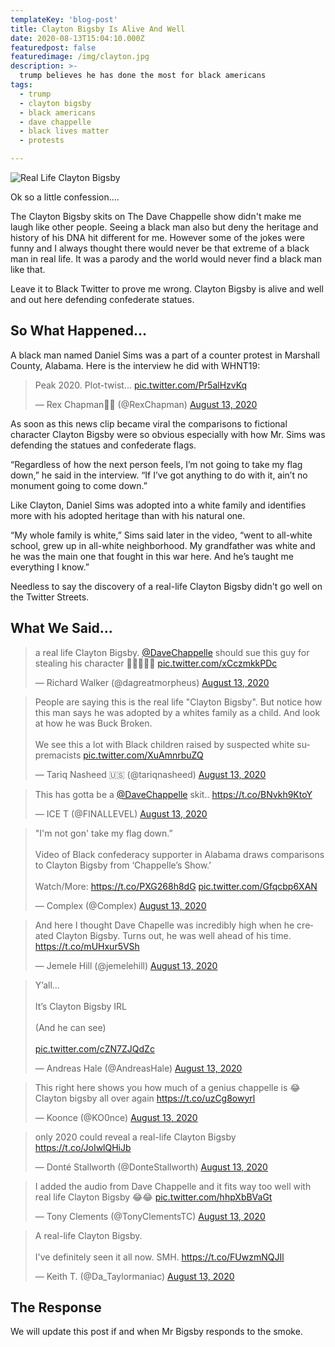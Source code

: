 ```yaml
---
templateKey: 'blog-post'
title: Clayton Bigsby Is Alive And Well
date: 2020-08-13T15:04:10.000Z
featuredpost: false
featuredimage: /img/clayton.jpg
description: >-
  trump believes he has done the most for black americans
tags:
  - trump
  - clayton bigsby
  - black americans
  - dave chappelle
  - black lives matter
  - protests

---
```


![Real Life Clayton Bigsby](/img/clayton.jpg)

Ok so a little confession....

The Clayton Bigsby skits on The Dave Chappelle show didn't make me laugh like other people.  Seeing a black man also but deny the heritage and history of his DNA hit different for me.  However some of the jokes were funny and I always thought there would never be that extreme of a black man in real life. It was a parody and the world would never find a black man like that.

Leave it to Black Twitter to prove me wrong.  Clayton Bigsby is alive and well and out here defending confederate statues.

## So What Happened...

A black man named Daniel Sims was a part of a counter protest in Marshall County, Alabama.  Here is the interview he did with WHNT19:

<blockquote class="twitter-tweet"><p lang="en" dir="ltr">Peak 2020. Plot-twist... <a href="https://t.co/Pr5alHzvKq">pic.twitter.com/Pr5alHzvKq</a></p>&mdash; Rex Chapman🏇🏼 (@RexChapman) <a href="https://twitter.com/RexChapman/status/1293915948722905089?ref_src=twsrc%5Etfw">August 13, 2020</a></blockquote>

As soon as this news clip became viral the comparisons to fictional character Clayton Bigsby were so obvious especially with how Mr. Sims was defending the statues and confederate flags.

“Regardless of how the next person feels, I’m not going to take my flag down,” he said in the interview. “If I’ve got anything to do with it, ain’t no monument going to come down.”

Like Clayton, Daniel Sims was adopted into a white family and identifies more with his adopted heritage than with his natural one.

“My whole family is white,” Sims said later in the video, “went to all-white school, grew up in all-white neighborhood. My grandfather was white and he was the main one that fought in this war here. And he’s taught me everything I know.”

Needless to say the discovery of a real-life Clayton Bigsby didn't go well on the Twitter Streets.

## What We Said...

<blockquote class="twitter-tweet"><p lang="en" dir="ltr">a real life Clayton Bigsby. <a href="https://twitter.com/DaveChappelle?ref_src=twsrc%5Etfw">@DaveChappelle</a> should sue this guy for stealing his character 🤣🤣🤣🤣🤣 <a href="https://t.co/xCczmkkPDc">pic.twitter.com/xCczmkkPDc</a></p>&mdash; Richard Walker (@dagreatmorpheus) <a href="https://twitter.com/dagreatmorpheus/status/1293962922574716929?ref_src=twsrc%5Etfw">August 13, 2020</a></blockquote> <script async src="https://platform.twitter.com/widgets.js" charset="utf-8"></script>

<blockquote class="twitter-tweet"><p lang="en" dir="ltr">People are saying this is the real life &quot;Clayton Bigsby&quot;. But notice how this man says he was adopted by a whites family as a child. And look at how he was Buck Broken. <br><br>We see this a lot with Black children raised by suspected white supremacists <a href="https://t.co/XuAmnrbuZQ">pic.twitter.com/XuAmnrbuZQ</a></p>&mdash; Tariq Nasheed 🇺🇸 (@tariqnasheed) <a href="https://twitter.com/tariqnasheed/status/1293942809284681728?ref_src=twsrc%5Etfw">August 13, 2020</a></blockquote> <script async src="https://platform.twitter.com/widgets.js" charset="utf-8"></script>

<blockquote class="twitter-tweet"><p lang="en" dir="ltr">This has gotta be a <a href="https://twitter.com/DaveChappelle?ref_src=twsrc%5Etfw">@DaveChappelle</a> skit.. <a href="https://t.co/BNvkh9KtoY">https://t.co/BNvkh9KtoY</a></p>&mdash; ICE T (@FINALLEVEL) <a href="https://twitter.com/FINALLEVEL/status/1293996162328879104?ref_src=twsrc%5Etfw">August 13, 2020</a></blockquote>

<blockquote class="twitter-tweet"><p lang="en" dir="ltr">&quot;I&#39;m not gon&#39; take my flag down.”<br><br>Video of Black confederacy supporter in Alabama draws comparisons to Clayton Bigsby from ‘Chappelle’s Show.’<br><br>Watch/More: <a href="https://t.co/PXG268h8dG">https://t.co/PXG268h8dG</a> <a href="https://t.co/Gfqcbp6XAN">pic.twitter.com/Gfqcbp6XAN</a></p>&mdash; Complex (@Complex) <a href="https://twitter.com/Complex/status/1293994758654898178?ref_src=twsrc%5Etfw">August 13, 2020</a></blockquote> 

<blockquote class="twitter-tweet"><p lang="en" dir="ltr">And here I thought Dave Chapelle was incredibly high when he created Clayton Bigsby. Turns out, he was well ahead of his time. <a href="https://t.co/mUHxur5VSh">https://t.co/mUHxur5VSh</a></p>&mdash; Jemele Hill (@jemelehill) <a href="https://twitter.com/jemelehill/status/1293959138670555136?ref_src=twsrc%5Etfw">August 13, 2020</a></blockquote> 

<blockquote class="twitter-tweet"><p lang="en" dir="ltr">Y’all...<br><br>It’s Clayton Bigsby IRL<br><br>(And he can see)<br><br> <a href="https://t.co/cZN7ZJQdZc">pic.twitter.com/cZN7ZJQdZc</a></p>&mdash; Andreas Hale (@AndreasHale) <a href="https://twitter.com/AndreasHale/status/1293907429206315016?ref_src=twsrc%5Etfw">August 13, 2020</a></blockquote> 


<blockquote class="twitter-tweet"><p lang="en" dir="ltr">This right here shows you how much of a genius chappelle is 😂 Clayton bigsby all over again <a href="https://t.co/uzCg8owyrl">https://t.co/uzCg8owyrl</a></p>&mdash; Koonce (@KO0nce) <a href="https://twitter.com/KO0nce/status/1293906097565204480?ref_src=twsrc%5Etfw">August 13, 2020</a></blockquote> 


<blockquote class="twitter-tweet"><p lang="en" dir="ltr">only 2020 could reveal a real-life Clayton Bigsby <a href="https://t.co/JoIwlQHiJb">https://t.co/JoIwlQHiJb</a></p>&mdash; Donté Stallworth (@DonteStallworth) <a href="https://twitter.com/DonteStallworth/status/1293916391318462464?ref_src=twsrc%5Etfw">August 13, 2020</a></blockquote> 


<blockquote class="twitter-tweet"><p lang="en" dir="ltr">I added the audio from Dave Chappelle and it fits way too well with real life Clayton Bigsby 😂😂 <a href="https://t.co/hhpXbBVaGt">pic.twitter.com/hhpXbBVaGt</a></p>&mdash; Tony Clements (@TonyClementsTC) <a href="https://twitter.com/TonyClementsTC/status/1293950987338764290?ref_src=twsrc%5Etfw">August 13, 2020</a></blockquote> 


<blockquote class="twitter-tweet"><p lang="en" dir="ltr">A real-life Clayton Bigsby.<br><br>I&#39;ve definitely seen it all now. SMH. <a href="https://t.co/FUwzmNQJIl">https://t.co/FUwzmNQJIl</a></p>&mdash; Keith T. (@Da_Taylormaniac) <a href="https://twitter.com/Da_Taylormaniac/status/1293920260253417472?ref_src=twsrc%5Etfw">August 13, 2020</a></blockquote> 



## The Response

We will update this post if and when Mr Bigsby responds to the smoke.